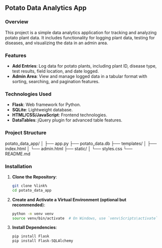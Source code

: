## Potato Data Analytics App

### Overview

This project is a simple data analytics application for tracking and analyzing potato plant data. It includes functionality for logging plant data, testing for diseases, and visualizing the data in an admin area.

### Features

- **Add Entries**: Log data for potato plants, including plant ID, disease type, test results, field location, and date logged.
- **Admin Area**: View and manage logged data in a tabular format with sorting, searching, and pagination features.

### Technologies Used

- **Flask**: Web framework for Python.
- **SQLite**: Lightweight database.
- **HTML/CSS/JavaScript**: Frontend technologies.
- **DataTables**: jQuery plugin for advanced table features.

### Project Structure

potato_data_app/
│
├── app.py
├── potato_data.db
├── templates/
│ ├── index.html
│ └── admin.html
├── static/
│ └── styles.css
└── README.md


### Installation

1. **Clone the Repository**:
   ```bash
   git clone %link%
   cd potato_data_app
   
2. **Create and Activate a Virtual Environment (optional but recommended**):
    ```bash
    python -m venv venv
    source venv/bin/activate  # On Windows, use `venv\Scripts\activate`
3. **Install Dependencies**:
    ```bash
    pip install Flask
    pip install Flask-SQLAlchemy
